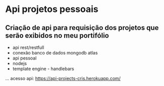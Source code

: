 # Api projetos pessoais

## Criação de api para requisição dos projetos que serão exibidos no meu portifólio

* api rest/restfull
* conexão banco de dados mongodb atlas
* api pessoal
* nodejs
* template engine - handlebars

...
acesso api: 
https://api-projects-cris.herokuapp.com/
